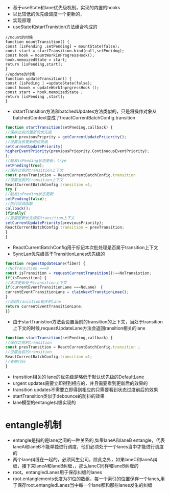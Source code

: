 - 基于useState和lane优先级机制，实现的内置的hooks
- 以比较低的优先级调度一个更新的，
- 实现原理
- useState和startTranistion方法组合构成的

```
//mount的时候
function mountTransition() {
const [isPending ,setPending] = mountState(false);
const start = startTransition.bind(null,setPneidng);
const hook = mountWorkInProgressHook();
hook.memoizedState = start;
return [isPending,start];
}
//update的时候
function updateTransition() {
const [isPeding ] =updateState(false);
const hoook = updateWorkInprgressHook ();
const start = hook.memoizedState ;
return [isPending ,start];
}
```

- dstartTransition方法和batchedUpdates方法类似的，只是将操作对象从batchedContext变成了treactCurrentBatchConfig.transition

```js
function startTransition(setPneding,callback) {
//保存之前的更新的优先级
const previousPriprity = getCurrentUpdatePriiority();
//设置当前更新的优先级
setCurrentUpdatePriority(
higherEventPriority(previousPrioprity,ContinuousEventPriority);
);
//触发isPending状态更新，trye
setPneding(true);
//保存之前的transition上下文
const prevTranistion = ReactCurrentBatchConfig.transition
//设置当前的transition上下文
ReactCurrentBatchConfig.transition =1;
try {
//触发isPneding状态更新
setPending(false);
//执行回调函数
callback();
}finally{
//重置更新优先级和transition上下文
setCurrentUpdatePriority(previousPriority);
ReactCurrentBatchConfig.transition = prevTransition;
}
}
```
- ReactCurrentBatchConfig用于标记本次批处理是否属于transition上下文
- SyncLan优先级高于TransitionLanes优先级的

```js
function requestUpdateLane(fiber) {
//NoTransition ===0
const isTransition = requestCurrentTransition()!==NoTranaistion;
if(isTransition) {
//本次更新处于transition上下文
if(currentEventTransitionLane ===NoLane） {
currentEventTransitionLane = claimNextTranstionLnae();
}
//返回tranistion相关的lane
return currentEventTransitionLane;
}}
```


- 由于startTranistion方法会设置当前的transition的上下文，当处于transition上下文的时候,requestUpdateLane方法会返回ransition相关的lane

```js
function startTransition(setPneding,callback) {
//保存之前的transition
const prevTransition = ReactCurrentBatchConfig.transition ;
//设置当前的transition
ReactCurrentBatchConfig.transition =1;
//省略代码
}
```

- transition相关的·lane的优先级是略低于默认优先级的DefaultLane
- urgent updates需要立即得到相应的，并且需要看到更新后的效果的
- transition updates不需要立即得到相应的只需要看到状态过度前后的效果
- startTransition类似于debounce的防抖的效果
- lane模型的entangle纠缠实现的

# entangle机制
- entangle是指的是lane之间的一种关系的,如果laneA和laneB entangle，代表laneA和laneB不能单独进行调度，他们必须处于一个lanes当中才能进行调度的
- 两个lane纠缠在一起的，必须同生公司，除此之外，如果laneC和laneA纠缠，接下来laneA和laneB纠缠，，那么laneC同样和laneB纠缠的
- root。entangledLanes用于保存纠缠的lanes
- root.entanglements长度为31位的数组，每一个索引的位置保存一个lanes,用于保存root.entangledLanes当中每一个lane都和那些lanes发生的纠缠































